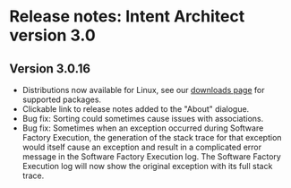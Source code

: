 # Release notes: Intent Architect version 3.0

## Version 3.0.16

- Distributions now available for Linux, see our [downloads page](https://intentarchitect.com/#/downloads) for supported packages.
- Clickable link to release notes added to the "About" dialogue.
- Bug fix: Sorting could sometimes cause issues with associations.
- Bug fix: Sometimes when an exception occurred during Software Factory Execution, the generation of the stack trace for that exception would itself cause an exception and result in a complicated error message in the Software Factory Execution log. The Software Factory Execution log will now show the original exception with its full stack trace.

